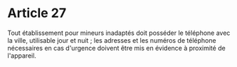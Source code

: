 # Article 27

Tout établissement pour mineurs inadaptés doit posséder le téléphone avec la ville, utilisable jour et nuit ; les adresses et les numéros de téléphone nécessaires en cas d'urgence doivent être mis en évidence à proximité de l'appareil.
